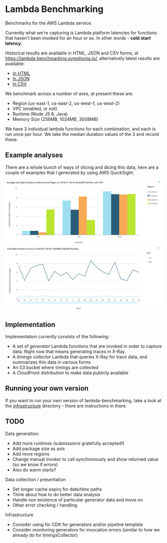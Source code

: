 # Lambda Benchmarking

Benchmarks for the AWS Lambda service.

Currently what we're capturing is Lambda platform latencies for functions that haven't been invoked for an hour or so. In other words - **cold start latency**.

Historical results are available in HTML, JSON and CSV forms, at https://lambda-benchmarking.symphonia.io/, alternatively latest results are available:

* [In HTML](https://lambda-benchmarking.symphonia.io/runtime-invocation-latency/latest.html)
* [In JSON](https://lambda-benchmarking.symphonia.io/runtime-invocation-latency/latest.json)
* [In CSV](https://lambda-benchmarking.symphonia.io/runtime-invocation-latency/latest.csv)

We benchmark across a number of axes, at present these are:

* Region (us-east-1, us-east-2, us-west-1, us-west-2)
* VPC (enabled, or not)
* Runtime (Node JS 8, Java)
* Memory Size (256MB, 1024MB, 3008MB)

We have 3 individual lambda functions for each combination, and each is run once per hour. We take the median duration values of the 3 and record these.

## Example analyses

There are a whole bunch of ways of slicing and dicing this data, here are a couple of examples that I generated by using AWS QuickSight:

![Example 1](/images/example1.png "title")
![Example 2](/images/example2.png "title")

## Implementation

Implementation currently consists of the following:

* A set of *generator* Lambda functions that are invoked in order to capture data. Right now that means generating traces in X-Ray.
* A *timings collector* Lambda that queries X-Ray for trace data, and summarizes this data in various forms
* An S3 bucket where timings are collected
* A CloudFront distribution to make data publicly available

## Running your own version

If you want to run your own version of lambda-benchmarking, take a look at the [infrastructure](./infrastructure/) directory - there are instructions in there.

## TODO

Data generation:

* Add more runtimes (submissions gratefully accepted!)
* Add package size as axis
* Add more regions
* Change manual invoker to call synchronously and show returned value (so we know if errors)
* Also do warm starts?

Data collection / presentation

* Set longer cache expiry for date/time paths
* Think about how to do better data analysis
* Handle non existence of particular generator data and move on
* Other error checking / handling

Infrastructure

* Consider using for CDK for generators and/or pipeline template
* Consider monitoring generators for invocation errors (similar to how we already do for timingsCollector)

